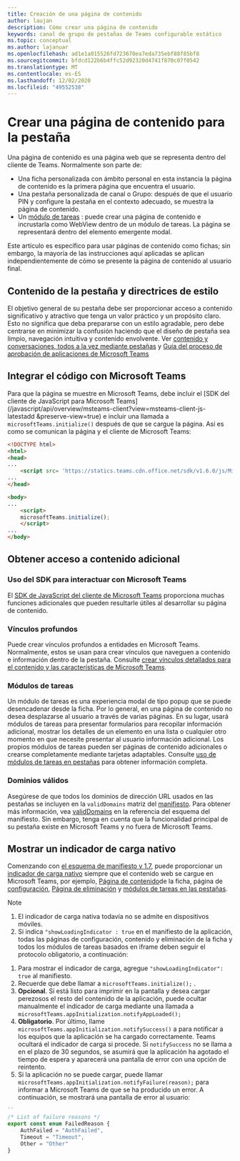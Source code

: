 ```yaml
---
title: Creación de una página de contenido
author: laujan
description: Cómo crear una página de contenido
keywords: canal de grupo de pestañas de Teams configurable estático
ms.topic: conceptual
ms.author: lajanuar
ms.openlocfilehash: ad1e1a015526fd723670ea7eda735ebf88f85bf8
ms.sourcegitcommit: bfdcd122b6b4ffc52d92320d4741f870c07f0542
ms.translationtype: MT
ms.contentlocale: es-ES
ms.lasthandoff: 12/02/2020
ms.locfileid: "49552538"
---
```

# <a name="create-a-content-page-for-your-tab"></a>Crear una página de contenido para la pestaña

Una página de contenido es una página web que se representa dentro del cliente de Teams. Normalmente son parte de:

* Una ficha personalizada con ámbito personal en esta instancia la página de contenido es la primera página que encuentra el usuario.
* Una pestaña personalizada de canal o Grupo: después de que el usuario PIN y configure la pestaña en el contexto adecuado, se muestra la página de contenido.
* Un [módulo de tareas](~/task-modules-and-cards/what-are-task-modules.md) : puede crear una página de contenido e incrustarla como WebView dentro de un módulo de tareas. La página se representará dentro del elemento emergente modal.

Este artículo es específico para usar páginas de contenido como fichas; sin embargo, la mayoría de las instrucciones aquí aplicadas se aplican independientemente de cómo se presente la página de contenido al usuario final.

## <a name="tab-content-and-style-guidelines"></a>Contenido de la pestaña y directrices de estilo

El objetivo general de su pestaña debe ser proporcionar acceso a contenido significativo y atractivo que tenga un valor práctico y un propósito claro. Esto no significa que deba prepararse con un estilo agradable, pero debe centrarse en minimizar la confusión haciendo que el diseño de pestaña sea limpio, navegación intuitiva y contenido envolvente. Ver [contenido y conversaciones, todos a la vez mediante pestañas](~/tabs/design/tabs.md) y [Guía del proceso de aprobación de aplicaciones de Microsoft Teams](~/concepts/deploy-and-publish/appsource/prepare/frequently-failed-cases.md)

## <a name="integrate-your-code-with-teams"></a>Integrar el código con Microsoft Teams

Para que la página se muestre en Microsoft Teams, debe incluir el [SDK del cliente de JavaScript para Microsoft Teams](/javascript/api/overview/msteams-client?view=msteams-client-js-latestadd &preserve-view=true) e incluir una llamada a `microsoftTeams.initialize()` después de que se cargue la página. Así es como se comunican la página y el cliente de Microsoft Teams:

```html
<!DOCTYPE html>
<html>
<head>
...
    <script src= 'https://statics.teams.cdn.office.net/sdk/v1.6.0/js/MicrosoftTeams.min.js'></script>
...
</head>

<body>
...
    <script>
    microsoftTeams.initialize();
    </script>
...
</body>
```

## <a name="accessing-additional-content"></a>Obtener acceso a contenido adicional

### <a name="using-the-sdk-to-interact-with-teams"></a>Uso del SDK para interactuar con Microsoft Teams

El [SDK de JavaScript del cliente de Microsoft Teams](~/tabs/how-to/using-teams-client-sdk.md) proporciona muchas funciones adicionales que pueden resultarle útiles al desarrollar su página de contenido.

### <a name="deep-links"></a>Vínculos profundos

Puede crear vínculos profundos a entidades en Microsoft Teams. Normalmente, estos se usan para crear vínculos que naveguen a contenido e información dentro de la pestaña. Consulte [crear vínculos detallados para el contenido y las características de Microsoft Teams](~/concepts/build-and-test/deep-links.md).

### <a name="task-modules"></a>Módulos de tareas

Un módulo de tareas es una experiencia modal de tipo popup que se puede desencadenar desde la ficha. Por lo general, en una página de contenido no desea desplazarse al usuario a través de varias páginas. En su lugar, usará módulos de tareas para presentar formularios para recopilar información adicional, mostrar los detalles de un elemento en una lista o cualquier otro momento en que necesite presentar al usuario información adicional. Los propios módulos de tareas pueden ser páginas de contenido adicionales o crearse completamente mediante tarjetas adaptables. Consulte [uso de módulos de tareas en pestañas](~/task-modules-and-cards/task-modules/task-modules-tabs.md) para obtener información completa.

### <a name="valid-domains"></a>Dominios válidos

Asegúrese de que todos los dominios de dirección URL usados en las pestañas se incluyen en la `validDomains` matriz del [manifiesto](~/concepts/build-and-test/apps-package.md). Para obtener más información, vea [validDomains](~/resources/schema/manifest-schema.md#validdomains) en la referencia del esquema del manifiesto. Sin embargo, tenga en cuenta que la funcionalidad principal de su pestaña existe en Microsoft Teams y no fuera de Microsoft Teams.

## <a name="show-a-native-loading-indicator"></a>Mostrar un indicador de carga nativo

Comenzando con [el esquema de manifiesto v 1.7](../../../resources/schema/manifest-schema.md), puede proporcionar un [indicador de carga nativo](../../../resources/schema/manifest-schema.md#showloadingindicator) siempre que el contenido web se cargue en Microsoft Teams, por ejemplo, [Página de contenido](#integrate-your-code-with-teams)de la ficha, página de [configuración](configuration-page.md), [Página de eliminación](removal-page.md) y [módulos de tareas en las pestañas](../../../task-modules-and-cards/task-modules/task-modules-tabs.md).

> [!NOTE]
> 1. El indicador de carga nativa todavía no se admite en dispositivos móviles.
> 2. Si indica  `"showLoadingIndicator : true`  en el manifiesto de la aplicación, todas las páginas de configuración, contenido y eliminación de la ficha y todos los módulos de tareas basados en iframe deben seguir el protocolo obligatorio, a continuación:


1. Para mostrar el indicador de carga, agregue `"showLoadingIndicator": true` al manifiesto. 
2. Recuerde que debe llamar a `microsoftTeams.initialize();` .
3. **Opcional**. Si está listo para imprimir en la pantalla y desea cargar perezosos el resto del contenido de la aplicación, puede ocultar manualmente el indicador de carga mediante una llamada a `microsoftTeams.appInitialization.notifyAppLoaded();`
4. **Obligatorio**. Por último, llame `microsoftTeams.appInitialization.notifySuccess()` a para notificar a los equipos que la aplicación se ha cargado correctamente. Teams ocultará el indicador de carga si procede. Si  `notifySuccess`  no se llama a en el plazo de 30 segundos, se asumirá que la aplicación ha agotado el tiempo de espera y aparecerá una pantalla de error con una opción de reintento.
5. Si la aplicación no se puede cargar, puede llamar `microsoftTeams.appInitialization.notifyFailure(reason);` para informar a Microsoft Teams de que se ha producido un error. A continuación, se mostrará una pantalla de error al usuario:

```typescript
``
/* List of failure reasons */
export const enum FailedReason {
    AuthFailed = "AuthFailed",
    Timeout = "Timeout",
    Other = "Other"
}
```
>
